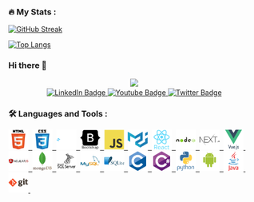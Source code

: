 ### :fire: My Stats :
[![GitHub Streak](http://github-readme-streak-stats.herokuapp.com?user=hardik7344&theme=dark&border_radius=6&exclude_days=Tue%2CSat)](https://git.io/streak-stats)
<div >

  
[![Top Langs](https://github-readme-stats.vercel.app/api/top-langs/?username=hardik7344&layout=compact&theme=vision-friendly-dark)](https://github.com/anuraghazra/github-readme-stats)
</div>


### Hi there 👋
<div id="header" align="center">
  <img src="https://media.giphy.com/media/M9gbBd9nbDrOTu1Mqx/giphy.gif" width="100"/>

  
  <div id="badges">
  <a href="https://www.linkedin.com/in/patel-hardik-894734207/">
    <img src="https://img.shields.io/badge/LinkedIn-blue?style=for-the-badge&logo=linkedin&logoColor=white" alt="LinkedIn Badge"/>
  </a>
  <a href="https://www.youtube.com/@heyhardi9329">
    <img src="https://img.shields.io/badge/YouTube-red?style=for-the-badge&logo=youtube&logoColor=white" alt="Youtube Badge"/>
  </a>
  <a href="https://twitter.com/HARDIK73441">
    <img src="https://img.shields.io/badge/Twitter-blue?style=for-the-badge&logo=twitter&logoColor=white" alt="Twitter Badge"/>
  </a>
</div>
</div>


### :hammer_and_wrench: Languages and Tools :
<div align: left>
  <a href="https://dotnet.microsoft.com/en-us/apps/aspnet" rel="nofollow"> 
<img src="https://github.com/devicons/devicon/blob/master/icons/html5/html5-original-wordmark.svg" title="HTML5" alt="Html5" width="40" height="40"/>&nbsp;
</a>
<a href="https://dotnet.microsoft.com/en-us/apps/aspnet" rel="nofollow"> 
<img src="https://github.com/devicons/devicon/blob/master/icons/css3/css3-original-wordmark.svg" title="CSS3" alt="ASP.NET" width="40" height="40"/>&nbsp;
</a>
<a href="https://dotnet.microsoft.com/en-us/apps/aspnet" rel="nofollow"> 
<img src="https://github.com/devicons/devicon/blob/master/icons/tailwindcss/tailwindcss-original-wordmark.svg" title="Tailwindcss" alt="Tailwindcss" width="40" height="40"/>&nbsp;
</a>
<a href="https://dotnet.microsoft.com/en-us/apps/aspnet" rel="nofollow"> 
<img src="https://github.com/devicons/devicon/blob/master/icons/bootstrap/bootstrap-plain-wordmark.svg" title="Boostrap" alt="Boostrap" width="40" height="40"/>&nbsp;
</a>
<a href="https://dotnet.microsoft.com/en-us/apps/aspnet" rel="nofollow"> 
<img src="https://github.com/devicons/devicon/blob/master/icons/javascript/javascript-original.svg" title="Java Script" alt="Java Script" width="40" height="40"/>&nbsp;
</a>
<a href="https://dotnet.microsoft.com/en-us/apps/aspnet" rel="nofollow"> 
<img src="https://github.com/devicons/devicon/blob/master/icons/materialui/materialui-original.svg" title="MaterialUI" alt="MaterialUI" width="40" height="40"/>&nbsp;
</a>
<a href="https://dotnet.microsoft.com/en-us/apps/aspnet" rel="nofollow"> 
<img src="https://github.com/devicons/devicon/blob/master/icons/react/react-original-wordmark.svg" title="ReactJS" alt="ReactJS" width="40" height="40"/>&nbsp;
</a>
<a href="https://dotnet.microsoft.com/en-us/apps/aspnet" rel="nofollow"> 
<img src="https://github.com/devicons/devicon/blob/master/icons/nodejs/nodejs-original-wordmark.svg" title="NodeJS" alt="NodeJS" width="40" height="40"/>&nbsp;
</a>
<a href="https://dotnet.microsoft.com/en-us/apps/aspnet" rel="nofollow"> 
<img src="https://github.com/devicons/devicon/blob/master/icons/nextjs/nextjs-original-wordmark.svg" title="Next JS" alt="NextJS" width="40" height="40"/>&nbsp;
</a>
<a href="https://dotnet.microsoft.com/en-us/apps/aspnet" rel="nofollow"> 
<img src="https://github.com/devicons/devicon/blob/master/icons/vuejs/vuejs-original-wordmark.svg" title="Vue JS" alt="VueJS" width="40" height="40"/>&nbsp;
</a>

<a href="https://dotnet.microsoft.com/en-us/apps/aspnet" rel="nofollow"> 
<img src="https://github.com/devicons/devicon/blob/master/icons/angularjs/angularjs-original-wordmark.svg" title="AngularJS" alt="AngularJS" width="40" height="40"/>&nbsp;
</a>

<a href="https://dotnet.microsoft.com/en-us/apps/aspnet" rel="nofollow"> 
<img src="https://github.com/devicons/devicon/blob/master/icons/mongodb/mongodb-original-wordmark.svg" title="MongoDB" alt="MongoDB" width="40" height="40"/>&nbsp;
</a>
<a href="https://dotnet.microsoft.com/en-us/apps/aspnet" rel="nofollow"> 
<img src="https://github.com/devicons/devicon/blob/master/icons/microsoftsqlserver/microsoftsqlserver-plain-wordmark.svg" title="MSSQL alt="MSSQL" width="40" height="40"/>&nbsp;
</a>
<a href="https://dotnet.microsoft.com/en-us/apps/aspnet" rel="nofollow"> 
<img src="https://github.com/devicons/devicon/blob/master/icons/mysql/mysql-original-wordmark.svg" title="MySQL" alt="MySQL" width="40" height="40"/>&nbsp;
</a>
<a href="https://dotnet.microsoft.com/en-us/apps/aspnet" rel="nofollow"> 
<img src="https://github.com/devicons/devicon/blob/master/icons/sqlite/sqlite-original-wordmark.svg" title="SQLLite" alt="SQLLite" width="40" height="40"/>&nbsp;
</a>
<a href="https://dotnet.microsoft.com/en-us/apps/aspnet" rel="nofollow"> 
<img src="https://github.com/devicons/devicon/blob/master/icons/c/c-original.svg" title="C" alt="C" width="40" height="40"/>&nbsp;
</a>
<a href="https://dotnet.microsoft.com/en-us/apps/aspnet" rel="nofollow"> 
<img src="https://github.com/devicons/devicon/blob/master/icons/csharp/csharp-original.svg" title="C#" alt="C#" width="40" height="40"/>&nbsp;
</a>
<a href="https://dotnet.microsoft.com/en-us/apps/aspnet" rel="nofollow"> 
<img src="https://github.com/devicons/devicon/blob/master/icons/python/python-original-wordmark.svg" title="Python" alt="Python" width="40" height="40"/>&nbsp;
</a>
<a href="https://dotnet.microsoft.com/en-us/apps/aspnet" rel="nofollow"> 
<img src="https://github.com/devicons/devicon/blob/master/icons/android/android-original-wordmark.svg" title="Android" alt="Android" width="40" height="40"/>&nbsp;
</a>

<a href="https://www.w3schools.com/java" rel="nofollow"> 
<img src="https://github.com/devicons/devicon/blob/master/icons/java/java-original-wordmark.svg" title="Java" alt="Java" width="40" height="40"/>&nbsp;
</a>
<a href="https://www.w3schools.com/java" rel="nofollow"> 
<img src="https://github.com/devicons/devicon/blob/master/icons/git/git-original-wordmark.svg" title="Git" alt="Git" width="40" height="40"/>&nbsp;
</a>
</div>  

<!--
**hardik7344/hardik7344** is a ✨ _special_ ✨ repository because its `README.md` (this file) appears on your GitHub profile.

Here are some ideas to get you started:

- 🔭 I’m currently working on ...
- 🌱 I’m currently learning ...
- 👯 I’m looking to collaborate on ...
- 🤔 I’m looking for help with ...
- 💬 Ask me about ...
- 📫 How to reach me: ...
- 😄 Pronouns: ...
- ⚡ Fun fact: ...
-->
